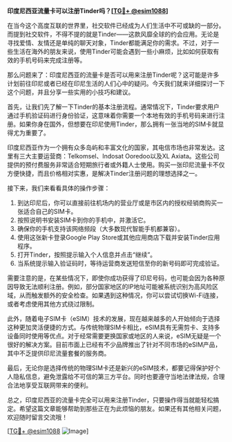 **印度尼西亚流量卡可以注册Tinder吗？[[TG💪+ @esim1088](https://t.me/s/esim1088)]**

在当今这个高度互联的世界里，社交软件已经成为人们生活中不可或缺的一部分。而提到社交软件，不得不提的就是Tinder——这款风靡全球的约会应用。无论是寻找爱情、友情还是单纯的聊天对象，Tinder都能满足你的需求。不过，对于一些生活在海外的朋友来说，使用Tinder可能会遇到一些小麻烦，比如如何获取有效的手机号码来完成注册等。

那么问题来了：印度尼西亚的流量卡是否可以用来注册Tinder呢？这可能是许多计划前往印尼或者已经在印尼生活的人们心中的疑问。今天我们就来详细探讨一下这个问题，并且分享一些实用的小技巧和建议。

首先，让我们先了解一下Tinder的基本注册流程。通常情况下，Tinder要求用户通过手机验证码进行身份验证，这意味着你需要一个本地有效的手机号码来进行注册。如果你身在国外，但想要在印尼使用Tinder，那么拥有一张当地的SIM卡就显得尤为重要了。

印度尼西亚作为一个拥有众多岛屿和丰富文化的国家，其电信市场也非常发达。这里有三大主要运营商：Telkomsel、Indosat Ooredoo以及XL Axiata。这些公司提供的预付费服务非常适合短期旅行者或外籍人士使用。购买一张印尼流量卡不仅方便快捷，而且价格相对实惠，是解决Tinder注册问题的理想选择之一。

接下来，我们来看看具体的操作步骤：
1. 到达印尼后，你可以直接前往机场内的营业厅或是市区内的授权经销商购买一张适合自己的SIM卡。
2. 按照说明书安装SIM卡到你的手机中，并激活它。
3. 确保你的手机支持该网络频段（大多数现代智能手机都兼容）。
4. 使用这张新卡登录Google Play Store或其他应用商店下载并安装Tinder应用程序。
5. 打开Tinder，按照提示输入个人信息并点击“继续”。
6. 当系统提示输入验证码时，等待运营商发送短信至你的新号码即可完成验证。

需要注意的是，在某些情况下，即使你成功获得了印尼号码，也可能会因为各种原因导致无法顺利注册。例如，部分国家地区的IP地址可能被系统识别为高风险区域，从而触发额外的安全检查。如果遇到这种情况，你可以尝试切换Wi-Fi连接，或者考虑使用其他方式绕过限制。

此外，随着电子SIM卡（eSIM）技术的发展，现在越来越多的人开始倾向于选择这种更加灵活便捷的方式。与传统物理SIM卡相比，eSIM具有无需剪卡、支持多设备同时使用等优点。对于经常需要更换国家或地区的人来说，eSIM无疑是一个很好的解决方案。目前市面上已经有不少品牌推出了针对不同市场的eSIM产品，其中不乏提供印尼流量套餐的服务商。

最后，无论你是选择传统的物理SIM卡还是新兴的eSIM技术，都要记得保护好个人隐私信息，避免泄露给不可信的第三方平台。同时也要遵守当地法律法规，合理合法地享受互联网带来的便利。

总之，印度尼西亚的流量卡完全可以用来注册Tinder，只要操作得当就能轻松搞定。希望这篇文章能够帮助到那些正在为此烦恼的朋友。如果还有其他相关问题，欢迎随时留言交流哦！

[[TG💪+ @esim1088](https://t.me/s/esim1088) ![Image](https://i.postimg.cc/4NQfJmqS/Snipaste-2025-05-13-00-14-12.png)]